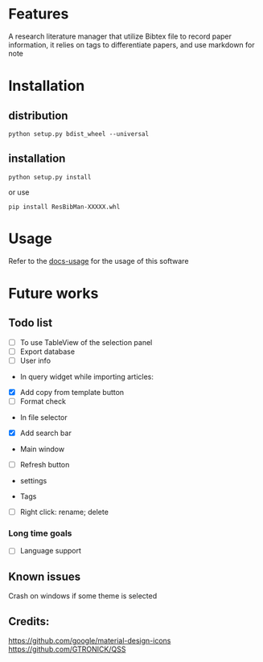 # Features
A research literature manager that utilize Bibtex file to record paper information, 
it relies on tags to differentiate papers, and use markdown for note

# Installation 
## distribution
`python setup.py bdist_wheel --universal`
## installation
```
python setup.py install
```
or use 
```
pip install ResBibMan-XXXXX.whl
```

# Usage
Refer to the [docs-usage](./resbibman/docs/Usage.md) for the usage of this software

# Future works
## Todo list
 - [ ] To use TableView of the selection panel
 - [ ] Export database
 - [ ] User info

* In query widget while importing articles:  
 - [x] Add copy from template button   
 - [ ] Format check

* In file selector
 - [x] Add search bar

* Main window
 - [ ] Refresh button

* settings

* Tags  
 - [ ] Right click: rename; delete

 ### Long time goals
 - [ ] Language support

## Known issues
Crash on windows if some theme is selected

## Credits:
https://github.com/google/material-design-icons   
https://github.com/GTRONICK/QSS
